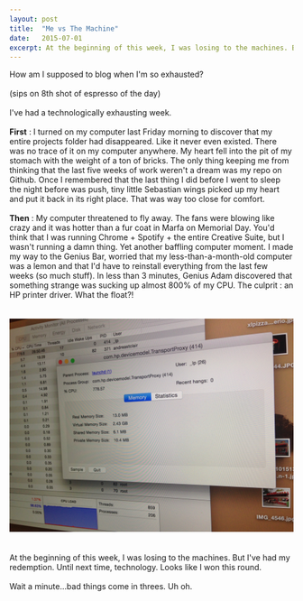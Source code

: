 ```yaml
---
layout: post
title:  "Me vs The Machine"
date:   2015-07-01 
excerpt: At the beginning of this week, I was losing to the machines. But I've had my redemption. Until next time, technology. Looks like I won this round.
---
```

How am I supposed to blog when I'm so exhausted?   
<br>
(sips on 8th shot of espresso of the day)  
<br>
I've had a technologically exhausting week.   
<br>
**First** : I turned on my computer last Friday morning to discover that my entire projects folder had disappeared. Like it never even existed. There was no trace of it on my computer anywhere. My heart fell into the pit of my stomach with the weight of a ton of bricks. The only thing keeping me from thinking that the last five weeks of work weren't a dream was my repo on Github. Once I remembered that the last thing I did before I went to sleep the night before was push, tiny little Sebastian wings picked up my heart and put it back in its right place. That was way too close for comfort.  
<br>
**Then** : My computer threatened to fly away. The fans were blowing like crazy and it was hotter than a fur coat in Marfa on Memorial Day. You'd think that I was running Chrome + Spotify + the entire Creative Suite, but I wasn't running a damn thing. Yet another baffling computer moment. I made my way to the Genius Bar, worried that my less-than-a-month-old computer was a lemon and that I'd have to reinstall everything from the last few weeks (so much stuff). In less than 3 minutes, Genius Adam discovered that something strange was sucking up almost 800% of my CPU. The culprit : an HP printer driver. What the float?!  
<br>
<br>
![error message](/images/error-msg.jpg)  
<br>
<br>
At the beginning of this week, I was losing to the machines. But I've had my redemption. Until next time, technology. Looks like I won this round.  
<br>
Wait a minute...bad things come in threes. Uh oh.   

